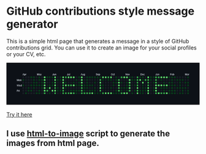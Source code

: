 # GitHub contributions style message generator
This is a simple html page that generates a message in a style of GitHub contributions grid.
You can use it to create an image for your social profiles or your CV, etc.

![Welcome example](images/contribution-grid-welcome.png)

[Try it here](https://github.artem.work)



## I use [html-to-image](https://github.com/bubkoo/html-to-image/) script to generate the images from html page.


